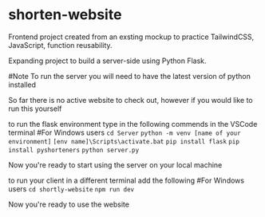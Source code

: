 # shorten-website
Frontend project created from an exsting mockup to practice TailwindCSS, JavaScript, function reusability.

Expanding project to build a server-side using Python Flask.

#Note
To run the server you will need to have the latest version of python installed

So far there is no active website to check out, however if you would like to run this yourself

to run the flask environment type in the following commends in the VSCode terminal
#For Windows users
`cd Server`
`python -m venv [name of your environment]`
`[env name]\Scripts\activate.bat`
`pip install flask`
`pip install pyshorteners`
`python server.py`

Now you're ready to start using the server on your local machine

to run your client in a different terminal add the following
#For Windows users
`cd shortly-website`
`npm run dev`

Now you're ready to use the website
